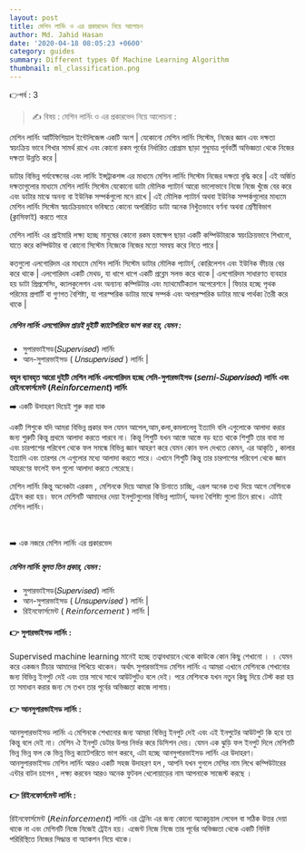 ```yaml
---
layout: post
title: মেশিন লার্নিং ও এর প্রকারভেদ নিয়ে আলোচন
author: Md. Jahid Hasan
date: '2020-04-18 08:05:23 +0600'
category: guides
summary: Different types Of Machine Learning Algorithm
thumbnail: ml_classification.png
---
```


👉পর্ব : 3
> ✍ বিষয় : মেশিন লার্নিং ও এর প্রকারভেদ নিয়ে আলোচনা :


<p>
মেশিন লার্নিং আর্টিফিশিয়াল ইন্টেলিজেন্স একটি অংশ | যেকোনো মেশিন লার্নিং সিস্টেম, নিজের জ্ঞান এবং দক্ষতা স্বয়ংক্রিয় ভাবে শিখার সামর্থ রাখে এবং কোনো রকম পূর্বের নির্ধারিত প্রোগ্রাম ছাড়া শুধুমাত্র পূর্ববর্তী অভিজ্ঞতা থেকে নিজের দক্ষতা উন্নতি করে | </p>

<p>
ডাটার বিভিন্ন পর্যবেক্ষনের এবং লার্নিং ইন্সট্রাকশন্স এর মাধ্যমে মেশিন লার্নিং সিস্টেম নিজের দক্ষতা বৃদ্ধি করে | এই অর্জিত দক্ষতাগুলোর মাধ্যমে মেশিন লার্নিং সিস্টেম যেকোনো ডাটা মৌলিক প্যাটার্ন আরো ভালোভাবে নিজে নিজে খুঁজে বের করে এবং ডাটার মাঝে অনন্য বা ইউনিক সম্পর্কগুলো মনে রাখে | এই মৌলিক প্যাটার্ন অথবা ইউনিক সম্পর্কগুলোর মাধ্যমে মেশিন লার্নিং সিস্টেম স্বয়ংক্রিয়ভাবে ভবিষতে কোনো অপরিচিত ডাটা অনেক নিখুঁতভাবে বর্ণনা অথবা শ্রেণীবিভাগ (ক্লাসিফাই) করতে পারে </p>

<p>
মেশিন লার্নিং এর প্রাইমারি লক্ষ্য হচ্ছে মানুষের কোনো রকম হস্তক্ষেপ ছাড়া একটি কম্পিউটারকে স্বয়ংক্রিয়ভাবে শিখানো, যাতে করে কম্পিউটার বা কোনো সিস্টেম নিজেকে নিজের মতো সমন্বয় করে নিতে পারে |<p>

<p>
কতগুলো এলগোরিদম এর মাধ্যমে মেশিন লার্নিং সিস্টেম ডাটার মৌলিক প্যাটার্ন, কোরিলেশন এবং ইউনিক ফীচার বের করে থাকে | এলগোরিদম একটি মেথড, যা ধাপে ধাপে একটি প্রব্লেম সলভ করে থাকে | এলগোরিদম সাধারণত ব্যবহার হয় ডাটা প্রিপ্রসেসিং, ক্যালকুলেশন এবং অন্যান্য কম্পিউটার এবং ম্যাথমেটিক্যাল অপেরেশনে | ফিচার হচ্ছে পৃথক পরিমেয় প্রপার্টি বা গুণগত বৈশিষ্ট্য, যা পারস্পরিক ডাটার মাঝে সম্পর্ক এবং অপারস্পরিক ডাটার মাঝে পার্থক্য তৈরী করে থাকে | </p>



<h5> মেশিন লার্নিং এলগোরিদম প্রায়ই দুইটি ক্যাটেগরিতে ভাগ করা হয়, যেমন :</h5>
<ul>
    <li> সুপারভাইসড(𝑆𝑢𝑝𝑒𝑟𝑣𝑖𝑠𝑒𝑑) লার্নিং </li>
     <li>আন-সুপারভাইসড ( 𝑈𝑛𝑠𝑢𝑝𝑒𝑟𝑣𝑖𝑠𝑒𝑑 ) লার্নিং |</li>
</ul>

<p><b>বহুল ব্যাবহৃত আরো দুইটি মেশিন লার্নিং এলগোরিদম হচ্ছে সেমি-সুপারভাইসড (𝘴𝘦𝘮𝘪-𝑆𝑢𝑝𝑒𝑟𝑣𝑖𝑠𝑒𝑑) লার্নিং এবং রেইনফোর্সমেন্ট (𝘙𝘦𝘪𝘯𝘧𝘰𝘳𝘤𝘦𝘮𝘦𝘯𝘵) লার্নিং</b></p>

<p>➡️ একটি উদাহরণ দিয়েই শুরু করা যাক </p>

<p>
একটি শিশুকে যদি আমরা বিভিন্ন প্রকার ফল যেমন আপেল,আম,কলা,কমলালেবু ইত্যাদি বলি এগুলোকে আলাদা করার জন্য শুরুটি কিন্তু প্রথমে আলাদা করতে পারবে না। কিন্তু শিশুটি যখন আস্তে আস্তে বড় হতে থাকে শিশুটি তার বাবা মা এবং চারপাশের পরিবেশ থেকে ফল সমন্ধে বিভিন্ন জ্ঞান আহরণ করে যেমন কোন ফল দেখতে কেমন, এর আকৃতি , কালার ইত্যাদি এবং তারপর সে এগুলোর মধ্যে আলাদা করতে পারে। এখানে শিশুটি কিন্তু তার চারপাশের পরিবেশ থেকে জ্ঞান আহরণের ফলেই ফল গুলো আলাদা করতে পেরেছে। </p>

<p>
মেশিন লার্নিং কিন্তু অনেকটা এরকম , মেশিনকে দিয়ে আমরা কি চিনাতে চাচ্ছি, এরূপ অনেক তথ্য দিয়ে আগে মেশিনকে ট্রেইন করা হয়। ফলে মেশিনটি আমাদের দেয়া ইনপুটগুলোর বিভিন্ন প্যাটার্ন, অনন্য বৈশিষ্ট্য গুলো চিনে রাখে। এটাই মেশিন লার্নিং।</p>

<br>

<p>➡️ এক নজরে মেশিন লার্নিং এর প্রকারভেদ  </p>

<h5> মেশিন লার্নিং মূলত তিন প্রকার, যেমন :</h5>
<ul>
       <li> সুপারভাইসড(𝑆𝑢𝑝𝑒𝑟𝑣𝑖𝑠𝑒𝑑) লার্নিং </li>
       <li>আন-সুপারভাইসড ( 𝑈𝑛𝑠𝑢𝑝𝑒𝑟𝑣𝑖𝑠𝑒𝑑 ) লার্নিং |</li>
        <li>রিইনফোর্সমেন্ট ( 𝘙𝘦𝘪𝘯𝘧𝘰𝘳𝘤𝘦𝘮𝘦𝘯𝘵 ) লার্নিং |</li>
</ul>

<h4> 👉 সুপারভাইসড  লার্নিং : </h4>
      <p>Supervised machine learning মানেই হচ্ছে তত্বাবধায়নে থেকে কাউকে কোন কিছু শেখানো । । যেমন করে একজন টিচার আমাদের শিখিয়ে থাকেন। অর্থাৎ সুপারভাইসড মেশিন লার্নিং এ আমরা এখানে মেশিনকে শেখানোর জন্য বিভিন্ন ইনপুট দেই এবং তার সাথে সাথে আউটপুটও বলে দেই। পরে মেশিনকে যখন নতুন কিছু দিয়ে টেস্ট করা হয় তা সমাধান করার জন্য সে তখন তার পূর্বের অভিজ্ঞতা কাজে লাগায়।</p>

<h4> 👉 আনসুপারভাইসড  লার্নিং  : </h4>
      <p>আনসুপারভাইসড লার্নিং এ মেশিনকে শেখানোর জন্য আমরা বিভিন্ন ইনপুট দেই এবং এই ইনপুটের আউটপুট কি হবে তা কিন্তু বলে দেই না। মেশিন ঐ ইনপুট ডেটার উপর নির্ভর করে ডিসিশন দেয়। যেমন এক ঝুড়ি ফল ইনপুট দিলে মেশিনটি ভিন্ন ভিন্ন ফল কে ভিন্ন ভিন্ন ক্যাটেগরিতে ভাগ করবে, এটা হচ্ছে আনসুপারভাইসড লার্নিং এর উদাহরণ। আনসুপারভাইসড মেশিন লার্নিং আরও একটি সহজ উদাহরণ হল , আপনি যখন গুগলে মেসির নাম লিখে কম্পিউটারের এন্টার বাটন চাপেন , লক্ষ্য করবেন আরও অনেক ফুটবল খেলোয়াড়ের নাম আপনাকে সাজেস্ট করছে । </p>


<h4> 👉 রিইনফোর্সমেন্ট  লার্নিং  : </h4>
      <p>রিইনফোর্সমেন্ট (𝘙𝘦𝘪𝘯𝘧𝘰𝘳𝘤𝘦𝘮𝘦𝘯𝘵) লার্নিং এর ট্রেনিং এর জন্য কোনো অ্যাকচুয়াল লেবেল বা সঠিক উত্তর দেয়া থাকে না এবং মেশিনটি নিজে নিজেই ট্রেইন হয়। এজেন্ট নিজে নিজে তার পূর্বের অভিজ্ঞতা থেকে একটি নিদিষ্ট পরিরিস্থিতে নিজের সিদ্ধান্ত বা অ্যাকশন নিয়ে থাকে। </p>
